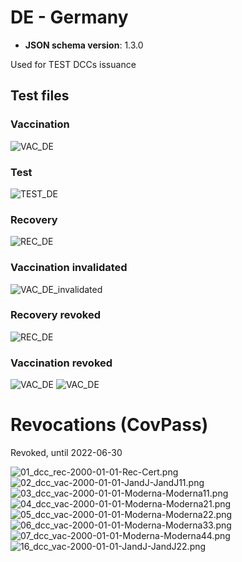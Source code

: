 # DE - Germany

* **JSON schema version**: 1.3.0

Used for TEST DCCs issuance

## Test files

### Vaccination

![VAC_DE](VAC_DE.png)

### Test

![TEST_DE](TEST_DE.png)

### Recovery

![REC_DE](REC_DE.png)

### Vaccination invalidated

![VAC_DE_invalidated](VAC_DE_invalidated.png)

### Recovery revoked
![REC_DE](REC_revoked01.png)

### Vaccination revoked
![VAC_DE](VAC_revoked01.png)
![VAC_DE](VAC_revoked02.png)

# Revocations (CovPass)

Revoked, until 2022-06-30

![01_dcc_rec-2000-01-01-Rec-Cert.png](revocations/01_dcc_rec-2000-01-01-Rec-Cert.png)
![02_dcc_vac-2000-01-01-JandJ-JandJ11.png](revocations/02_dcc_vac-2000-01-01-JandJ-JandJ11.png)
![03_dcc_vac-2000-01-01-Moderna-Moderna11.png](revocations/03_dcc_vac-2000-01-01-Moderna-Moderna11.png)
![04_dcc_vac-2000-01-01-Moderna-Moderna21.png](revocations/04_dcc_vac-2000-01-01-Moderna-Moderna21.png)
![05_dcc_vac-2000-01-01-Moderna-Moderna22.png](revocations/05_dcc_vac-2000-01-01-Moderna-Moderna22.png)
![06_dcc_vac-2000-01-01-Moderna-Moderna33.png](revocations/06_dcc_vac-2000-01-01-Moderna-Moderna33.png)
![07_dcc_vac-2000-01-01-Moderna-Moderna44.png](revocations/07_dcc_vac-2000-01-01-Moderna-Moderna44.png)
![16_dcc_vac-2000-01-01-JandJ-JandJ22.png](revocations/16_dcc_vac-2000-01-01-JandJ-JandJ22.png)
